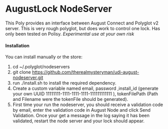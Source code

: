 # AugustLock NodeServer

This Poly provides an interface between August Connect and Polyglot v2 server. This is very rough polyglot, but does work to control one lock. Has only been tested on Polisy.
*Experimental use at your own risk*

#### Installation

You can install manually or the store:

1. cd ~/.polyglot/nodeservers
2. git clone https://github.com/therealmysteryman/udi-august-nodeserver.git
3. run ./install.sh to install the required dependency.
4. Create a custom variable named email, password ,install_id (generate your own UUID 11111111-1111-1111-1111-111111111111 ), tokenFilePath (Path and Filename were the tokenFile should be generated).
5. First time your run the nodeserver, you should receive a validation code by email, enter the validation code in August Node and click Send Validation. 
   Once your get a message in the log saying it has been validated, restart the node server and your lock should appear.
